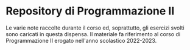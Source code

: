 # Repository di Programmazione II
Le varie note raccolte durante il corso ed, soprattutto, gli esercizi svolti sono caricati in questa dispensa. Il materiale fa riferimento al corso di Programmazione II erogato nell'anno scolastico 2022-2023.